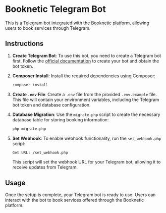# Booknetic Telegram Bot

This is a Telegram bot integrated with the Booknetic platform, allowing users to book services through Telegram.

## Instructions

1. **Create Telegram Bot**: To use this bot, you need to create a Telegram bot first. Follow the [official documentation](https://core.telegram.org/bots#botfather) to create your bot and obtain the bot token.

2. **Composer Install**: Install the required dependencies using Composer:

    ```bash
    composer install
    ```

3. **Create `.env` File**: Create a `.env` file from the provided `.env.example` file. This file will contain your environment variables, including the Telegram bot token and database configuration.

4. **Database Migration**: Use the `migrate.php` script to create the necessary database table for storing booking information:

    ```bash
    php migrate.php
    ```

5. **Set Webhook**: To enable webhook functionality, run the `set_webhook.php` script:

    ```bash
    Get URL: /set_webhook.php
    ```

    This script will set the webhook URL for your Telegram bot, allowing it to receive updates from Telegram.

## Usage

Once the setup is complete, your Telegram bot is ready to use. Users can interact with the bot to book services offered through the Booknetic platform.
